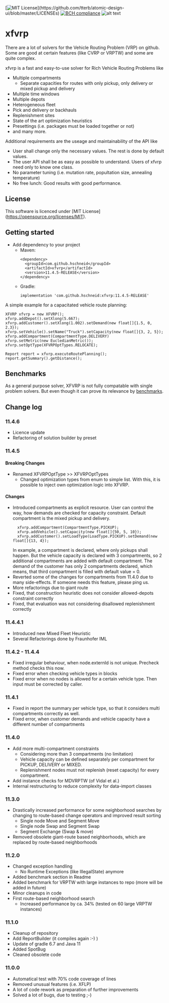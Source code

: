 [![MIT License](https://img.shields.io/apm/l/atomic-design-ui.svg?)](https://github.com/tterb/atomic-design-ui/blob/master/LICENSEs)
[![BCH compliance](https://bettercodehub.com/edge/badge/hschneid/xfvrp?branch=master)](https://bettercodehub.com/)
![alt text](https://img.shields.io/static/v1?label=version&message=11.4.6&color=-)

xfvrp
======

There are a lot of solvers for the Vehicle Routing Problem (VRP) on github. Some are good at certain features (like CVRP or VRPTW) and some are quite complex.

xfvrp is a fast and easy-to-use solver for Rich Vehicle Routing Problems like
- Multiple compartments
  - Separate capacities for routes with only pickup, only delivery or mixed pickup and delivery 
- Multiple time windows
- Multiple depots
- Heterogeneous fleet
- Pick and delivery or backhauls
- Replenishment sites
- State of the art optimization heuristics
- Presettings (i.e. packages must be loaded together or not)
- and many more.
 
Additional requirements are the useage and maintainability of the API like
- User shall change only the necessary values. The rest is done by default values.
- The user API shall be as easy as possible to understand. Users of xfvrp need only to know one class.
- No parameter tuning (i.e. mutation rate, popultation size, annealing temperature) 
- No free lunch: Good results with good performance.

## License
This software is licenced under [MIT License] (https://opensource.org/licenses/MIT).

## Getting started
* Add dependency to your project
  * Maven: 
    ```
    <dependency>
      <groupId>com.github.hschneid</groupId>
      <artifactId>xfvrp</artifactId>
      <version>11.4.5-RELEASE</version>
    </dependency>
    ```
  * Gradle:
    ```
    implementation 'com.github.hschneid:xfvrp:11.4.5-RELEASE'
    ```

A simple example for a capacitated vehicle route planning:
``` 
XFVRP xfvrp = new XFVRP();
xfvrp.addDepot().setXlong(5.667);
xfvrp.addCustomer().setXlong(1.002).setDemand(new float[]{1.5, 0, 2.3});
xfvrp.setVehicle().setName("Truck").setCapacity(new float[]{3, 2, 5});
xfvrp.addCompartment(CompartmentType.DELIVERY)
xfvrp.setMetric(new EucledianMetric());
xfvrp.setOptType(XFVRPOptTypes.RELOCATE);

Report report = xfvrp.executeRoutePlanning();
report.getSummary().getDistance();
```

## Benchmarks
As a general purpose solver, XFVRP is not fully compatable with single problem solvers. But even though it can prove its relevance by [benchmarks](BENCHMARKS.md).

## Change log

### 11.4.6
- Licence update
- Refactoring of solution builder by preset

### 11.4.5
#### Breaking Changes
- Renamed XFVRPOptType >> XFVRPOptTypes  
  - Changed optimization types from enum to simple list. With this, it is possible to inject own optimization logic into XFVRP.

#### Changes
- Introduced compartments as explicit resource. User can control the way, how demands are checked for capacity constraint. Default compartment is the mixed pickup and delivery.
  ```
    xfvrp.addCompartment(CompartmentType.PICKUP);
    xfvrp.addVehicle().setCapacity(new float[]{50, 5, 10});
    xfvrp.addCustomer().setLoadType(LoadType.PICKUP).setDemand(new float[]{13, 4}); 
  ```
  In example, a compartment is declared, where only pickups shall happen. But the vehicle capacity is declared with 3 compartments, so 2 additional compartments are added with default compartment.
  The demand of the customer has only 2 compartments declared, which means, that third compartment is filled with default value = 0.
- Reverted some of the changes for compartments from 11.4.0 due to many side-effects. If someone needs this feature, please ping us.
- More refactorings due to giant route
- Fixed, that construction heuristic does not consider allowed-depots constraint correctly
- Fixed, that evaluation was not considering disallowed replenishment correctly

### 11.4.4.1
- Introduced new Mixed Fleet Heuristic
- Several Refactorings done by Fraunhofer IML

### 11.4.2 - 11.4.4
- Fixed irregular behaviour, when node.externId is not unique. Precheck method checks this now. 
- Fixed error when checking vehicle types in blocks
- Fixed error when no nodes is allowed for a certain vehicle type. Then input must be corrected by caller.

### 11.4.1
- Fixed in report the summary per vehicle type, so that it considers multi compartments correctly as well.
- Fixed error, when customer demands and vehicle capacity have a different number of compartments

### 11.4.0
- Add more multi-compartment constraints
  - Considering more than 3 compartments (no limitation)
  - Vehicle capacity can be defined separately per compartment for PICKUP, DELIVERY or MIXED.
  - Replenishment nodes must not replenish (reset capacity) for every compartment.
- Add instance checks for MDVRPTW (of Vidal et al.)
- Internal restructuring to reduce complexity for data-import classes

### 11.3.0
- Drastically increased performance for some neighborhood searches by changing to route-based change operators and improved result sorting
  - Single node Move and Segment Move
  - Single node Swap and Segment Swap
  - Segment Exchange (Swap & move)
- Removed obsolete giant-route based neighborhoods, which are replaced by route-based neighborhoods 

### 11.2.0
- Changed exception handling
  - No Runtime Exceptions (like IllegalState) anymore
- Added benchmark section in Readme
- Added benchmark for VRPTW with large instances to repo (more will be added in future)
- Minor cleanups in code
- First route-based neighborhood search
  - Increased performance by ca. 34% (tested on 60 large VRPTW instances)

### 11.1.0
- Cleanup of repository
- Add ReportBuilder (it compiles again :-) )  
- Update of gradle 6.7 and Java 11
- Added SpotBug
- Cleaned obsolete code

### 11.0.0
- Automatical test with 70% code coverage of lines
- Removed unusual features (i.e. XFLP)
- A lot of code rework as preparation of further improvements
- Solved a lot of bugs, due to testing ;-)
